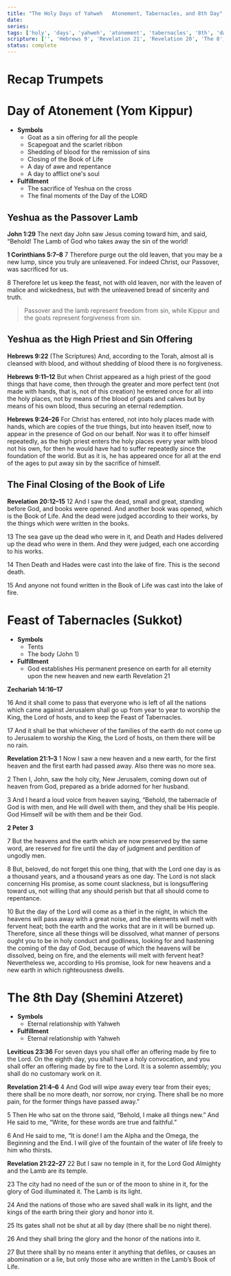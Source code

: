 ```yaml
---
title: "The Holy Days of Yahweh   Atonement, Tabernacles, and 8th Day"
date: 
series: 
tags: ['holy', 'days', 'yahweh', 'atonement', 'tabernacles', '8th', 'day']
scripture: ['', 'Hebrews 9', 'Revelation 21', 'Revelation 20', 'The 8', 'Corinthians 5', 'Zechariah 14', 'Leviticus 23', 'Peter 3', '1', 'John 1']
status: complete
---
```


# Recap Trumpets

# Day of Atonement (Yom Kippur)

- **Symbols**
    - Goat as a sin offering for all the people
    - Scapegoat and the scarlet ribbon
    - Shedding of blood for the remission of sins
    - Closing of the Book of Life
    - A day of awe and repentance
    - A day to afflict one's soul
- **Fulfillment**
    - The sacrifice of Yeshua on the cross
    - The final moments of the Day of the LORD

## Yeshua as the Passover Lamb

**John 1:29** 
The next day John saw Jesus coming toward him, and said, “Behold! The Lamb of God who takes away the sin of the world!

**1 Corinthians 5:7–8** 
7 Therefore purge out the old leaven, that you may be a new lump, since you truly are unleavened. For indeed Christ, our Passover, was sacrificed for us. 

8 Therefore let us keep the feast, not with old leaven, nor with the leaven of malice and wickedness, but with the unleavened bread of sincerity and truth.

> Passover and the lamb represent freedom from sin, while Kippur and the goats represent forgiveness from sin.

## Yeshua as the High Priest and Sin Offering

**Hebrews 9:22** (The Scriptures)
And, according to the Torah, almost all is cleansed with blood, and without shedding of blood there is no forgiveness.

**Hebrews 9:11–12** 
But when Christ appeared as a high priest of the good things that have come, then through the greater and more perfect tent (not made with hands, that is, not of this creation) he entered once for all into the holy places, not by means of the blood of goats and calves but by means of his own blood, thus securing an eternal redemption.

**Hebrews 9:24–26**
For Christ has entered, not into holy places made with hands, which are copies of the true things, but into heaven itself, now to appear in the presence of God on our behalf. Nor was it to offer himself repeatedly, as the high priest enters the holy places every year with blood not his own, for then he would have had to suffer repeatedly since the foundation of the world. But as it is, he has appeared once for all at the end of the ages to put away sin by the sacrifice of himself.

## The Final Closing of the Book of Life

**Revelation 20:12–15**
12 And I saw the dead, small and great, standing before God, and books were opened. And another book was opened, which is the Book of Life. And the dead were judged according to their works, by the things which were written in the books. 

13 The sea gave up the dead who were in it, and Death and Hades delivered up the dead who were in them. And they were judged, each one according to his works. 

14 Then Death and Hades were cast into the lake of fire. This is the second death. 

15 And anyone not found written in the Book of Life was cast into the lake of fire.

# Feast of Tabernacles (Sukkot)

- **Symbols**
    - Tents
    - The body (John 1)
- **Fulfillment**
    - God establishes His permanent presence on earth for all eternity upon the new heaven and new earth Revelation 21

**Zechariah 14:16–17** 

16 And it shall come to pass that everyone who is left of all the nations which came against Jerusalem shall go up from year to year to worship the King, the Lord of hosts, and to keep the Feast of Tabernacles. 

17 And it shall be that whichever of the families of the earth do not come up to Jerusalem to worship the King, the Lord of hosts, on them there will be no rain.

**Revelation 21:1–3**
1 Now I saw a new heaven and a new earth, for the first heaven and the first earth had passed away. Also there was no more sea. 

2 Then I, John, saw the holy city, New Jerusalem, coming down out of heaven from God, prepared as a bride adorned for her husband. 

3 And I heard a loud voice from heaven saying, “Behold, the tabernacle of God is with men, and He will dwell with them, and they shall be His people. God Himself will be with them and be their God.

**2 Peter 3**

7 But the heavens and the earth which are now preserved by the same word, are reserved for fire until the day of judgment and perdition of ungodly men.

8 But, beloved, do not forget this one thing, that with the Lord one day is as a thousand years, and a thousand years as one day. The Lord is not slack concerning His promise, as some count slackness, but is longsuffering toward us, not willing that any should perish but that all should come to repentance.

10 But the day of the Lord will come as a thief in the night, in which the heavens will pass away with a great noise, and the elements will melt with fervent heat; both the earth and the works that are in it will be burned up. Therefore, since all these things will be dissolved, what manner of persons ought you to be in holy conduct and godliness, looking for and hastening the coming of the day of God, because of which the heavens will be dissolved, being on fire, and the elements will melt with fervent heat? Nevertheless we, according to His promise, look for new heavens and a new earth in which righteousness dwells.

# The 8th Day (Shemini Atzeret)

- **Symbols**
    - Eternal relationship with Yahweh
- **Fulfillment**
    - Eternal relationship with Yahweh

**Leviticus 23:36** 
For seven days you shall offer an offering made by fire to the Lord. On the eighth day, you shall have a holy convocation, and you shall offer an offering made by fire to the Lord. It is a solemn assembly; you shall do no customary work on it.

**Revelation 21:4–6**
4 And God will wipe away every tear from their eyes; there shall be no more death, nor sorrow, nor crying. There shall be no more pain, for the former things have passed away.” 

5 Then He who sat on the throne said, “Behold, I make all things new.” And He said to me, “Write, for these words are true and faithful.” 

6 And He said to me, “It is done! I am the Alpha and the Omega, the Beginning and the End. I will give of the fountain of the water of life freely to him who thirsts.

**Revelation 21:22–27** 
22 But I saw no temple in it, for the Lord God Almighty and the Lamb are its temple. 

23 The city had no need of the sun or of the moon to shine in it, for the glory of God illuminated it. The Lamb is its light. 

24 And the nations of those who are saved shall walk in its light, and the kings of the earth bring their glory and honor into it. 

25 Its gates shall not be shut at all by day (there shall be no night there). 

26 And they shall bring the glory and the honor of the nations into it. 

27 But there shall by no means enter it anything that defiles, or causes an abomination or a lie, but only those who are written in the Lamb’s Book of Life.